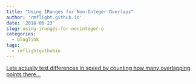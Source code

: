 ```yaml
---
title: "Using IRanges for Non-Integer Overlaps"
author: 'rmflight.github.io'
date: '2018-06-23'
slug: using-iranges-for-noninteger-o
categories:
  - bloglink
tags:
  - rmflightgithubio
---
```


[Lets actually test differences in speed by counting how many overlapping points there...<click to read more>](http://rmflight.github.io/post/iranges-for-non-integer-overlaps/)

